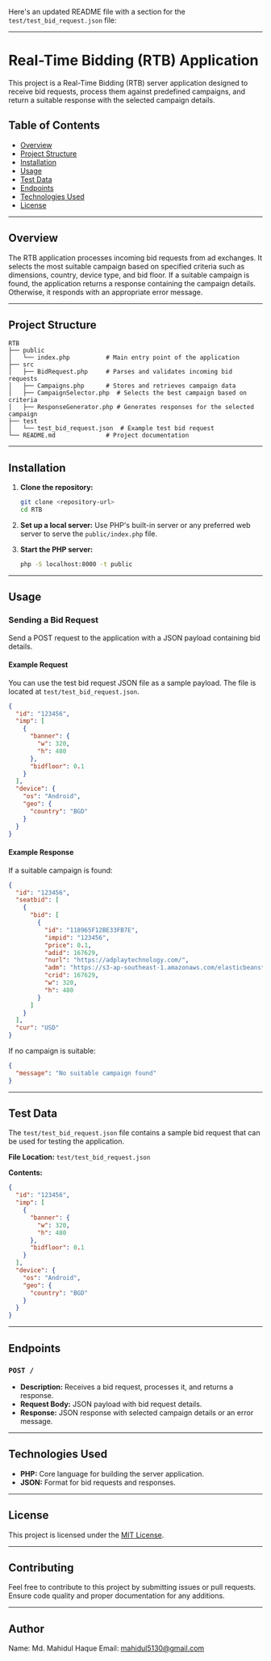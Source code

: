 Here's an updated README file with a section for the `test/test_bid_request.json` file:

---

# Real-Time Bidding (RTB) Application

This project is a Real-Time Bidding (RTB) server application designed to receive bid requests, process them against predefined campaigns, and return a suitable response with the selected campaign details.

## Table of Contents

- [Overview](#overview)
- [Project Structure](#project-structure)
- [Installation](#installation)
- [Usage](#usage)
- [Test Data](#test-data)
- [Endpoints](#endpoints)
- [Technologies Used](#technologies-used)
- [License](#license)

---

## Overview

The RTB application processes incoming bid requests from ad exchanges. It selects the most suitable campaign based on specified criteria such as dimensions, country, device type, and bid floor. If a suitable campaign is found, the application returns a response containing the campaign details. Otherwise, it responds with an appropriate error message.

---

## Project Structure

```
RTB
├── public
│   └── index.php          # Main entry point of the application
├── src
│   ├── BidRequest.php     # Parses and validates incoming bid requests
│   ├── Campaigns.php      # Stores and retrieves campaign data
│   ├── CampaignSelector.php  # Selects the best campaign based on criteria
│   ├── ResponseGenerator.php # Generates responses for the selected campaign
├── test
│   └── test_bid_request.json  # Example test bid request
└── README.md              # Project documentation
```

---

## Installation

1. **Clone the repository:**
   ```bash
   git clone <repository-url>
   cd RTB
   ```

2. **Set up a local server:**
   Use PHP's built-in server or any preferred web server to serve the `public/index.php` file.

3. **Start the PHP server:**
   ```bash
   php -S localhost:8000 -t public
   ```

---

## Usage

### Sending a Bid Request

Send a POST request to the application with a JSON payload containing bid details.

#### Example Request
You can use the test bid request JSON file as a sample payload. The file is located at `test/test_bid_request.json`.

```json
{
  "id": "123456",
  "imp": [
    {
      "banner": {
        "w": 320,
        "h": 480
      },
      "bidfloor": 0.1
    }
  ],
  "device": {
    "os": "Android",
    "geo": {
      "country": "BGD"
    }
  }
}
```

#### Example Response
If a suitable campaign is found:
```json
{
  "id": "123456",
  "seatbid": [
    {
      "bid": [
        {
          "id": "118965F12BE33FB7E",
          "impid": "123456",
          "price": 0.1,
          "adid": 167629,
          "nurl": "https://adplaytechnology.com/",
          "adm": "https://s3-ap-southeast-1.amazonaws.com/elasticbeanstalk-ap-southeast-15410920200615/CampaignFile/20240117030213/D300x250/e63324c6f222208f1dc66d3e2daaaf06.png",
          "crid": 167629,
          "w": 320,
          "h": 480
        }
      ]
    }
  ],
  "cur": "USD"
}
```

If no campaign is suitable:
```json
{
  "message": "No suitable campaign found"
}
```

---

## Test Data

The `test/test_bid_request.json` file contains a sample bid request that can be used for testing the application.

**File Location:** `test/test_bid_request.json`

**Contents:**
```json
{
  "id": "123456",
  "imp": [
    {
      "banner": {
        "w": 320,
        "h": 480
      },
      "bidfloor": 0.1
    }
  ],
  "device": {
    "os": "Android",
    "geo": {
      "country": "BGD"
    }
  }
}
```

---

## Endpoints

### `POST /`

- **Description:** Receives a bid request, processes it, and returns a response.
- **Request Body:** JSON payload with bid request details.
- **Response:** JSON response with selected campaign details or an error message.

---

## Technologies Used

- **PHP:** Core language for building the server application.
- **JSON:** Format for bid requests and responses.

---

## License

This project is licensed under the [MIT License](LICENSE).

---

## Contributing

Feel free to contribute to this project by submitting issues or pull requests. Ensure code quality and proper documentation for any additions.

---

## Author

Name: Md. Mahidul Haque
Email: mahidul5130@gmail.com
